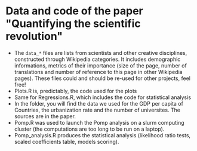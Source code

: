 # Data and code of the paper "Quantifying the scientific revolution"

* The `data_*` files are lists from scientists and other creative disciplines, constructed through Wikipedia categories. It includes demographic informations, metrics of their importance (size of the page, number of translations and number of reference to this page in other Wikipedia pages). These files could and should be re-used for other projects, feel free! 
* Plots.R is, predictably, the code used for the plots
* Same for Regressions.R, which includes the code for statistical analysis
* In the folder, you will find the data we used for the GDP per capita of Countries, the urbanization rate and the number of universites. The sources are in the paper.
* Pomp.R was used to launch the Pomp analysis on a slurm computing cluster (the computations are too long to be run on a laptop). 
* Pomp_analysis.R produces the statistical analysis (likelihood ratio tests, scaled coefficients table, models scoring).
